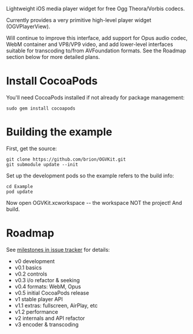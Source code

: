 Lightweight iOS media player widget for free Ogg Theora/Vorbis codecs.

Currently provides a very primitive high-level player widget (OGVPlayerView).

Will continue to improve this interface, add support for Opus audio codec,
WebM container and VP8/VP9 video, and add lower-level interfaces suitable for
transcoding to/from AVFoundation formats. See the Roadmap section below for more
detailed plans.


# Install CocoaPods

You'll need CocoaPods installed if not already for package management:

```
sudo gem install cocoapods
```

# Building the example

First, get the source:

```
git clone https://github.com/brion/OGVKit.git
git submodule update --init
```

Set up the development pods so the example refers to the build info:

```
cd Example
pod update
```

Now open OGVKit.xcworkspace -- the workspace NOT the project! And build.


# Roadmap

See [milestones in issue tracker](https://github.com/brion/OGVKit/milestones) for details:

* v0 development
 * v0.1 basics
 * v0.2 controls
 * v0.3 i/o refactor & seeking
 * v0.4 formats: WebM, Opus
 * v0.5 initial CocoaPods release
* v1 stable player API
 * v1.1 extras: fullscreen, AirPlay, etc
 * v1.2 performance
* v2 internals and API refactor
* v3 encoder & transcoding
